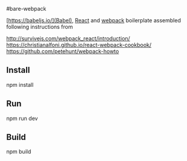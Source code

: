 #bare-webpack

[https://babeljs.io/](Babel), [React](http://facebook.github.io/react/) and [webpack](http://webpack.github.io/)
boilerplate assembled following instructions from

http://survivejs.com/webpack_react/introduction/
https://christianalfoni.github.io/react-webpack-cookbook/
https://github.com/petehunt/webpack-howto

## Install

npm install

## Run

npm run dev

## Build

npm build
